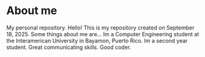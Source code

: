 # About me
My personal repository.
Hello! This is my repository created on September 18, 2025.
Some things about me are...
Im a Computer Engineering student at the Interamerican University in Bayamon, Puerto Rico.
Im a second year student.
Great communicating skills.
Good coder.
